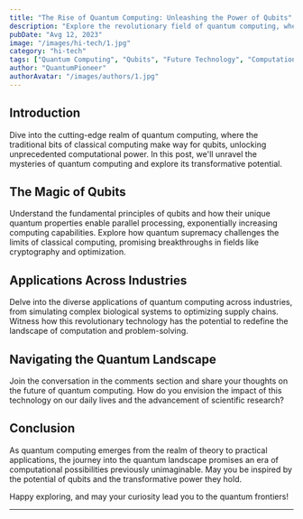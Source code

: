```yaml
---
title: "The Rise of Quantum Computing: Unleashing the Power of Qubits"
description: "Explore the revolutionary field of quantum computing, where qubits defy the limitations of classical computing, opening new frontiers in computation, encryption, and problem-solving."
pubDate: "Avg 12, 2023"
image: "/images/hi-tech/1.jpg"
category: "hi-tech"
tags: ["Quantum Computing", "Qubits", "Future Technology", "Computational Revolution"]
author: "QuantumPioneer"
authorAvatar: "/images/authors/1.jpg"
---
```


## Introduction

Dive into the cutting-edge realm of quantum computing, where the traditional bits of classical computing make way for qubits, unlocking unprecedented computational power. In this post, we'll unravel the mysteries of quantum computing and explore its transformative potential.

## The Magic of Qubits

Understand the fundamental principles of qubits and how their unique quantum properties enable parallel processing, exponentially increasing computing capabilities. Explore how quantum supremacy challenges the limits of classical computing, promising breakthroughs in fields like cryptography and optimization.

## Applications Across Industries

Delve into the diverse applications of quantum computing across industries, from simulating complex biological systems to optimizing supply chains. Witness how this revolutionary technology has the potential to redefine the landscape of computation and problem-solving.

## Navigating the Quantum Landscape

Join the conversation in the comments section and share your thoughts on the future of quantum computing. How do you envision the impact of this technology on our daily lives and the advancement of scientific research?

## Conclusion

As quantum computing emerges from the realm of theory to practical applications, the journey into the quantum landscape promises an era of computational possibilities previously unimaginable. May you be inspired by the potential of qubits and the transformative power they hold.

Happy exploring, and may your curiosity lead you to the quantum frontiers!

---

